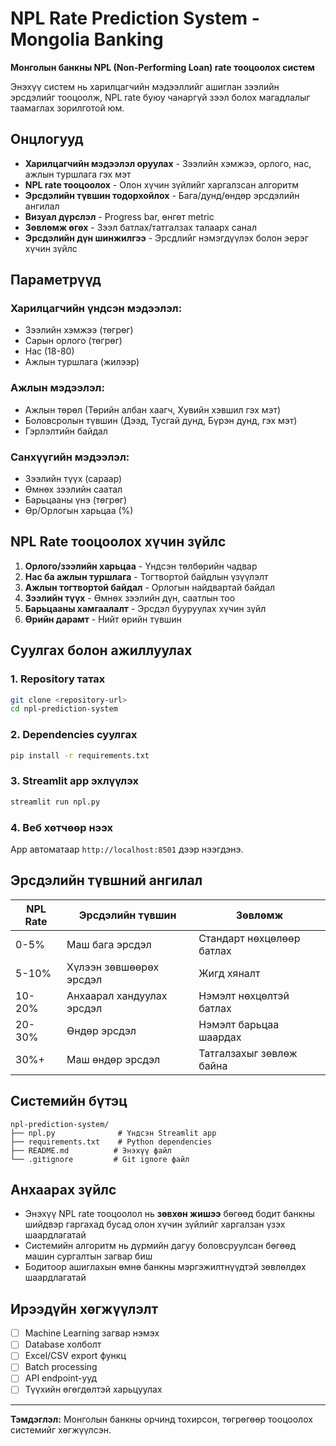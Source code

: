 # NPL Rate Prediction System - Mongolia Banking

 **Монголын банкны NPL (Non-Performing Loan) rate тооцоолох систем**

Энэхүү систем нь харилцагчийн мэдээллийг ашиглан зээлийн эрсдэлийг тооцоолж, NPL rate буюу чанаргүй зээл болох магадлалыг таамаглах зорилготой юм.

##  Онцлогууд

- **Харилцагчийн мэдээлэл оруулах** - Зээлийн хэмжээ, орлого, нас, ажлын туршлага гэх мэт
- **NPL rate тооцоолох** - Олон хүчин зүйлийг харгалзсан алгоритм
- **Эрсдэлийн түвшин тодорхойлох** - Бага/дунд/өндөр эрсдэлийн ангилал
- **Визуал дүрслэл** - Progress bar, өнгөт metric
- **Зөвлөмж өгөх** - Зээл батлах/татгалзах талаарх санал
- **Эрсдэлийн дүн шинжилгээ** - Эрсдлийг нэмэгдүүлэх болон эерэг хүчин зүйлс

##  Параметрүүд

### Харилцагчийн үндсэн мэдээлэл:
- Зээлийн хэмжээ (төгрөг)
- Сарын орлого (төгрөг)
- Нас (18-80)
- Ажлын туршлага (жилээр)

### Ажлын мэдээлэл:
- Ажлын төрөл (Төрийн албан хаагч, Хувийн хэвшил гэх мэт)
- Боловсролын түвшин (Дээд, Тусгай дунд, Бүрэн дунд, гэх мэт)
- Гэрлэлтийн байдал

### Санхүүгийн мэдээлэл:
- Зээлийн түүх (сараар)
- Өмнөх зээлийн саатал
- Барьцааны үнэ (төгрөг)
- Өр/Орлогын харьцаа (%)

##  NPL Rate тооцоолох хүчин зүйлс

1. **Орлого/зээлийн харьцаа** - Үндсэн төлбөрийн чадвар
2. **Нас ба ажлын туршлага** - Тогтвортой байдлын үзүүлэлт
3. **Ажлын тогтвортой байдал** - Орлогын найдвартай байдал
4. **Зээлийн түүх** - Өмнөх зээлийн дүн, саатлын тоо
5. **Барьцааны хамгаалалт** - Эрсдэл бууруулах хүчин зүйл
6. **Өрийн дарамт** - Нийт өрийн түвшин

##  Суулгах болон ажиллуулах

### 1. Repository татах
```bash
git clone <repository-url>
cd npl-prediction-system
```

### 2. Dependencies суулгах
```bash
pip install -r requirements.txt
```

### 3. Streamlit app эхлүүлэх
```bash
streamlit run npl.py
```

### 4. Веб хөтчөөр нээх
App автоматаар `http://localhost:8501` дээр нээгдэнэ.

##  Эрсдэлийн түвшний ангилал

| NPL Rate | Эрсдэлийн түвшин | Зөвлөмж |
|----------|------------------|---------|
| 0-5% |  Маш бага эрсдэл | Стандарт нөхцөлөөр батлах |
| 5-10% |  Хүлээн зөвшөөрөх эрсдэл | Жигд хяналт |
| 10-20% |  Анхаарал хандуулах эрсдэл | Нэмэлт нөхцөлтэй батлах |
| 20-30% |  Өндөр эрсдэл | Нэмэлт барьцаа шаардах |
| 30%+ |  Маш өндөр эрсдэл | Татгалзахыг зөвлөж байна |

##  Системийн бүтэц

```
npl-prediction-system/
├── npl.py              # Үндсэн Streamlit app
├── requirements.txt    # Python dependencies
├── README.md          # Энэхүү файл
└── .gitignore         # Git ignore файл
```

##  Анхаарах зүйлс

- Энэхүү NPL rate тооцоолол нь **зөвхөн жишээ** бөгөөд бодит банкны шийдвэр гаргахад бусад олон хүчин зүйлийг харгалзан үзэх шаардлагатай
- Системийн алгоритм нь дүрмийн дагуу боловсруулсан бөгөөд машин сургалтын загвар биш
- Бодитоор ашиглахын өмнө банкны мэргэжилтнүүдтэй зөвлөлдөх шаардлагатай

##  Ирээдүйн хөгжүүлэлт

- [ ] Machine Learning загвар нэмэх
- [ ] Database холболт
- [ ] Excel/CSV export функц
- [ ] Batch processing
- [ ] API endpoint-ууд
- [ ] Түүхийн өгөгдөлтэй харьцуулах
---

**Тэмдэглэл:** Монголын банкны орчинд тохирсон, төгрөгөөр тооцоолох системийг хөгжүүлсэн.
